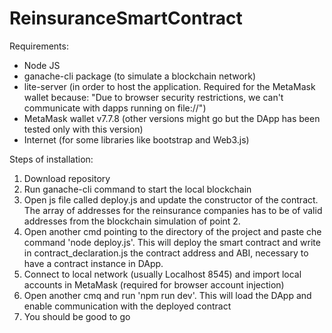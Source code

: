 # ReinsuranceSmartContract

Requirements: 

- Node JS
- ganache-cli package (to simulate a blockchain network)
- lite-server (in order to host the application. Required for the MetaMask wallet because: "Due to browser security restrictions, we can't communicate with dapps running on file://")
- MetaMask wallet v7.7.8 (other versions might go but the DApp has been tested only with this version)
- Internet (for some libraries like bootstrap and Web3.js)


Steps of installation: 

1. Download repository
2. Run ganache-cli command to start the local blockchain
3. Open js file called deploy.js and update the constructor of the contract. The array of addresses for the reinsurance companies has to be 
of valid addresses from the blockchain simulation of point 2.
4. Open another cmd pointing to the directory of the project and paste che command 'node deploy.js'. 
This will deploy the smart contract and write in contract_declaration.js the contract address and ABI, necessary to have a contract instance in DApp. 
5. Connect to local network (usually Localhost 8545) and import local accounts in MetaMask (required for browser account injection)
6. Open another cmq and run 'npm run dev'. This will load the DApp and enable communication with the deployed contract 
7. You should be good to go


